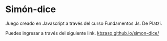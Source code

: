 # Simón-dice
Juego creado en Javascript a través del curso Fundamentos Js. De Platzi.

Puedes ingresar a través del siguiente link.
[kbzaso.github.io/simon-dice/](http://kbzaso.github.io/simon-dice/ "kbzaso.github.io/simon-dice/")
